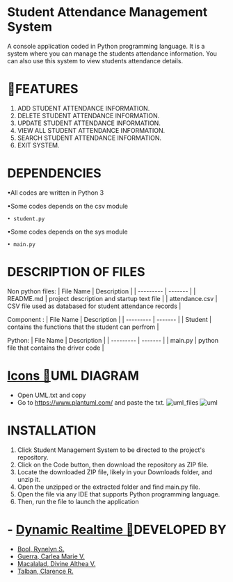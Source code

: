 # Student Attendance Management System

A console application coded in Python programming language. It is a system where you can manage the students attendance information. You can also use this system to view students attendance details.

# 🤖FEATURES
1. ADD STUDENT ATTENDANCE INFORMATION.
2. DELETE STUDENT ATTENDANCE INFORMATION.
3. UPDATE STUDENT ATTENDANCE INFORMATION.
4. VIEW ALL STUDENT ATTENDANCE INFORMATION.
5. SEARCH STUDENT ATTENDANCE INFORMATION.
6. EXIT SYSTEM.

# DEPENDENCIES

•All codes are written in Python 3

•Some codes depends on the csv module
    
    • student.py
    
•Some codes depends on the sys module
    
    • main.py
    
# DESCRIPTION OF FILES

Non python files:
| File Name | Description |
| --------- | ------- |
| README.md | project description and startup text file |
| attendance.csv | CSV file used as databased for student attendance records |

Component :
| File Name | Description |
| --------- | ------- |
| Student | contains the functions that the student can perfrom |

Python:
| File Name | Description |
| --------- | ------- |
| main.py | python file that contains the driver code |

# [Icons 🎯](#icons-)UML DIAGRAM
* Open UML.txt and copy
* Go to https://www.plantuml.com/ and paste the txt.
![uml_files](https://user-images.githubusercontent.com/114181229/206955762-67dd5912-db9b-4d43-97dc-1d9526a912ea.png)
![uml](https://user-images.githubusercontent.com/114181229/206955607-1d05e40b-64cd-489b-9104-9bda5527aa51.png)

# INSTALLATION
1. Click Student Management System to be directed to the project's repository.
2. Click on the Code button, then download the repository as ZIP file.
3. Locate the downloaded ZIP file, likely in your Downloads folder, and unzip it.
4. Open the unzipped or the extracted folder and find main.py file.
5. Open the file via any IDE that supports Python programming language.
6. Then, run the file to launch the application

# - [Dynamic Realtime 💫](#dynamic-realtime-)DEVELOPED BY

*  [Bool, Rynelyn S.](https://github.com/rynebool)
*  [Guerra, Carlea Marie V.](https://github.com/CarleaG)
*  [Macalalad, Divine Althea V.](https://github.com/divinemacalalad)
*  [Talban, Clarence R.](https://github.com/Clarence2101)


